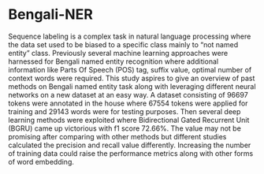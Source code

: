 # Bengali-NER
Sequence labeling is a complex task in natural language processing where the data set used to be biased to a specific class mainly to “not named entity” class. Previously several machine learning approaches were harnessed for Bengali named entity recognition where additional information like Parts Of Speech (POS) tag, suffix value, optimal number of context words were required. This study aspires to give an overview of past methods on Bengali named entity task along with leveraging different neural networks on a new dataset at an easy way. A dataset consisting of 96697 tokens were annotated in the house where 67554 tokens were applied for training and 29143 words were for testing purposes. Then several deep learning methods were exploited where Bidirectional Gated Recurrent Unit (BGRU) came up victorious with f1 score 72.66%. The value may not be promising after comparing with other methods but different studies calculated the precision and recall value differently. Increasing the number of training data could raise the performance metrics along with other forms of word embedding.

